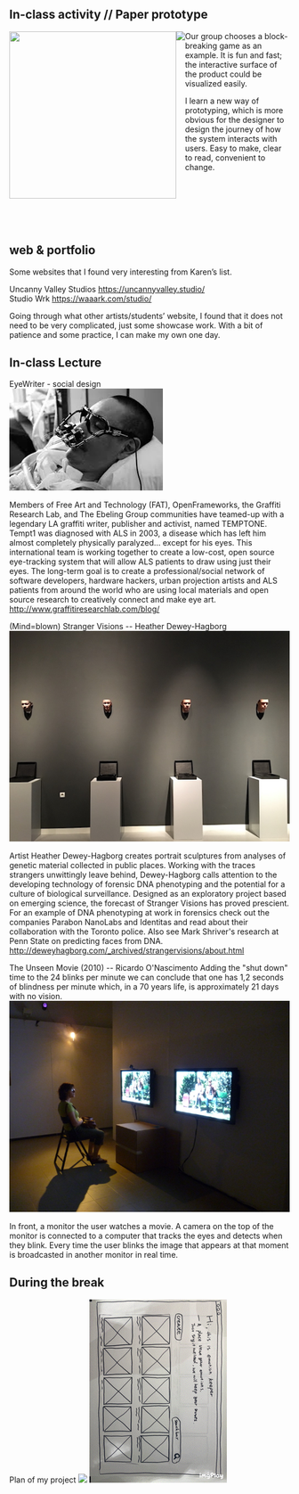 ## In-class activity // Paper prototype

<img align="left" width="300" height="300" src="https://github.com/ShuchenWuu/Slave-to-algorithm/blob/master/week%206/Screen%20Shot%202020-08-28%20at%2012.43.50.png">

<img align="left" height="300" src="https://github.com/ShuchenWuu/Slave-to-algorithm/blob/master/week%206/IMB_UIkZHR.GIF">

Our group chooses a block-breaking game as an example. It is fun and fast; the interactive surface of the product could be visualized easily.

I learn a new way of prototyping, which is more obvious for the designer to design the journey of how the system interacts with users. Easy to make, clear to read, convenient to change.<br />


<br />
<br />
<br />
<br />
<br />

## web & portfolio

Some websites that I found very interesting from Karen’s list.

Uncanny Valley Studios https://uncannyvalley.studio/
<br />
Studio Wrk https://waaark.com/studio/

Going through what other artists/students’ website, I found that it does not need to be very complicated, just some showcase work. With a bit of patience and some practice, I can make my own one day.

## In-class Lecture

EyeWriter - social design<br />
![](https://github.com/ShuchenWuu/Slave-to-algorithm/blob/master/week%206/download.jpeg)

Members of Free Art and Technology (FAT), OpenFrameworks, the Graffiti Research Lab, and The Ebeling Group communities have teamed-up with a legendary LA graffiti writer, publisher and activist, named TEMPTONE. Tempt1 was diagnosed with ALS in 2003, a disease which has left him almost completely physically paralyzed… except for his eyes. This international team is working together to create a low-cost, open source eye-tracking system that will allow ALS patients to draw using just their eyes. The long-term goal is to create a professional/social network of software developers, hardware hackers, urban projection artists and ALS patients from around the world who are using local materials and open source research to creatively connect and make eye art.
http://www.graffitiresearchlab.com/blog/

(Mind=blown)
Stranger Visions -- Heather Dewey-Hagborg
![](https://github.com/ShuchenWuu/Slave-to-algorithm/blob/master/week%206/unadjustednonraw_thumb_4db.jpg)

Artist Heather Dewey-Hagborg creates portrait sculptures from analyses of genetic material collected in public places. Working with the traces strangers unwittingly leave behind, Dewey-Hagborg calls attention to the developing technology of forensic DNA phenotyping and the potential for a culture of biological surveillance. Designed as an exploratory project based on emerging science, the forecast of Stranger Visions has proved prescient. For an example of DNA phenotyping at work in forensics check out the companies Parabon NanoLabs and Identitas and read about their collaboration with the Toronto police. Also see Mark Shriver's research at Penn State on predicting faces from DNA.
http://deweyhagborg.com/_archived/strangervisions/about.html


The Unseen Movie (2010) -- Ricardo O'Nascimento
Adding the "shut down" time to the 24 blinks per minute we can conclude that one has 1,2 seconds of blindness per minute which, in a 70 years life, is approximately 21 days with no vision.
![](https://github.com/ShuchenWuu/Slave-to-algorithm/blob/master/week%206/um.jpeg)

In front, a monitor the user watches a movie. A camera on the top of the monitor is connected to a computer that tracks the eyes and detects when they blink. Every time the user blinks the image that appears at that moment is broadcasted in another monitor in real time.


## During the break
Plan of my project
![](https://github.com/ShuchenWuu/Slave-to-algorithm/blob/master/week%206/Web%201920%20%E2%80%93%2013.png)
![](https://github.com/ShuchenWuu/Slave-to-algorithm/blob/master/week%206/IMB_nW3Ltk%202.GIF)

